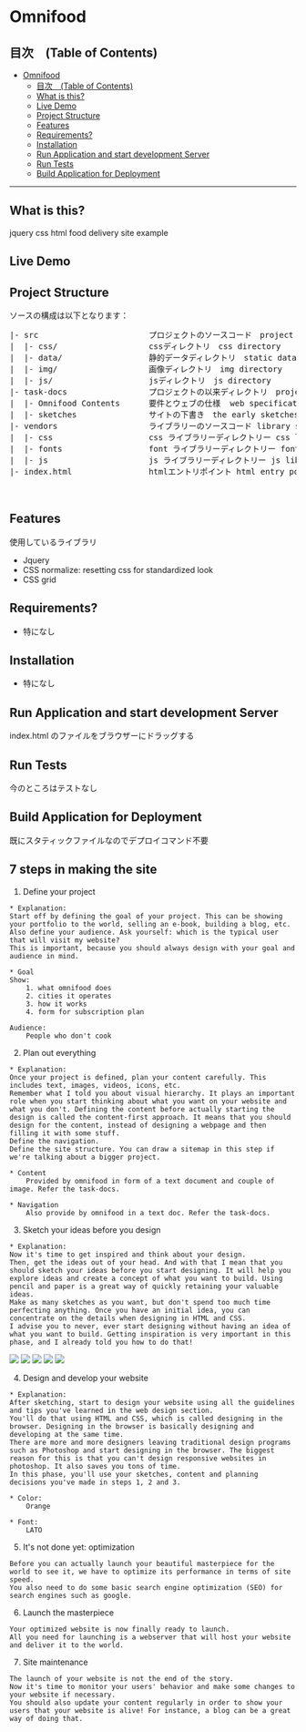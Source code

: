 # Omnifood 

## 目次　(Table of Contents)
- [Omnifood](#omnifood)
  - [目次　(Table of Contents)](#%e7%9b%ae%e6%ac%a1-table-of-contents)
  - [What is this?](#what-is-this)
  - [Live Demo](#live-demo)
  - [Project Structure](#project-structure)
  - [Features](#features)
  - [Requirements?](#requirements)
  - [Installation](#installation)
  - [Run Application and start development Server](#run-application-and-start-development-server)
  - [Run Tests](#run-tests)
  - [Build Application for Deployment](#build-application-for-deployment)

---

## What is this?
jquery css html food delivery site example

## Live Demo

<!-- Live Demoは[こちらから](https://master.d3phb5yfhxhh0o.amplifyapp.com/) -->

## Project Structure
ソースの構成は以下となります：
<pre>
|- src                       プロジェクトのソースコード　project source code
|  |- css/                   cssディレクトリ　css directory
|  |- data/                  静的データディレクトリ　static data directory
|  |- img/                   画像ディレクトリ　img directory
|  |- js/                    jsディレクトリ　js directory
|- task-docs                 プロジェクトの以来ディレクトリ　project task dir
|  |- Omnifood Contents      要件とウェブの仕様  web specifications
|  |- sketches               サイトの下書き　the early sketches for the whole website
|- vendors                   ライブラリーのソースコード library source code
|  |- css                    css ライブラリーディレクトリー css library directory
|  |- fonts                  font ライブラリーディレクトリー font library directory
|  |- js                     js ライブラリーディレクトリー js library directory
|- index.html                htmlエントリポイント html entry point


</pre>

## Features
使用しているライブラリ
- Jquery
- CSS normalize: resetting css for standardized look 
- CSS grid 


## Requirements?
- 特になし

## Installation
- 特になし

## Run Application and start development Server
index.html のファイルをブラウザーにドラッグする

## Run Tests
 今のところはテストなし

## Build Application for Deployment
 既にスタティックファイルなのでデプロイコマンド不要

## 7 steps in making the site
1. Define your project
```
* Explanation:
Start off by defining the goal of your project. This can be showing your portfolio to the world, selling an e-book, building a blog, etc.
Also define your audience. Ask yourself: which is the typical user that will visit my website?
This is important, because you should always design with your goal and audience in mind.

* Goal
Show:
    1. what omnifood does
    2. cities it operates
    3. how it works
    4. form for subscription plan

Audience:
    People who don't cook
```
2. Plan out everything
```
* Explanation:
Once your project is defined, plan your content carefully. This includes text, images, videos, icons, etc.
Remember what I told you about visual hierarchy. It plays an important role when you start thinking about what you want on your website and what you don't. Defining the content before actually starting the design is called the content-first approach. It means that you should design for the content, instead of designing a webpage and then filling it with some stuff.
Define the navigation.
Define the site structure. You can draw a sitemap in this step if we're talking about a bigger project.

* Content
    Provided by omnifood in form of a text document and couple of image. Refer the task-docs.

* Navigation
    Also provide by omnifood in a text doc. Refer the task-docs.
```

3. Sketch your ideas before you design
```
* Explanation:
Now it's time to get inspired and think about your design.
Then, get the ideas out of your head. And with that I mean that you should sketch your ideas before you start designing. It will help you explore ideas and create a concept of what you want to build. Using pencil and paper is a great way of quickly retaining your valuable ideas.
Make as many sketches as you want, but don't spend too much time perfecting anything. Once you have an initial idea, you can concentrate on the details when designing in HTML and CSS.
I advise you to never, ever start designing without having an idea of what you want to build. Getting inspiration is very important in this phase, and I already told you how to do that!
```
<img src="./task-docs/sketches/1.png">
<img src="./task-docs/sketches/2.png">
<img src="./task-docs/sketches/3.png">
<img src="./task-docs/sketches/4.png">
<img src="./task-docs/sketches/5.png">

4. Design and develop your website
```
* Explanation:
After sketching, start to design your website using all the guidelines and tips you've learned in the web design section.
You'll do that using HTML and CSS, which is called designing in the browser. Designing in the browser is basically designing and developing at the same time.
There are more and more designers leaving traditional design programs such as Photoshop and start designing in the browser. The biggest reason for this is that you can't design responsive websites in photoshop. It also saves you tons of time.
In this phase, you'll use your sketches, content and planning decisions you've made in steps 1, 2 and 3.

* Color:
    Orange

* Font:
    LATO

```
5. It's not done yet: optimization
```
Before you can actually launch your beautiful masterpiece for the world to see it, we have to optimize its performance in terms of site speed.
You also need to do some basic search engine optimization (SEO) for search engines such as google.
```
6. Launch the masterpiece
```
Your optimized website is now finally ready to launch.
All you need for launching is a webserver that will host your website and deliver it to the world.
```
7. Site maintenance
```
The launch of your website is not the end of the story.
Now it's time to monitor your users' behavior and make some changes to your website if necessary.
You should also update your content regularly in order to show your users that your website is alive! For instance, a blog can be a great way of doing that.
```